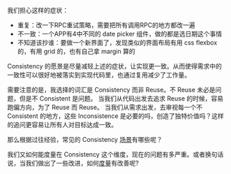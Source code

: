 我们担心这样的症状：

* 重复：改一下RPC重试策略，需要把所有调用RPC的地方都改一遍
* 不一致：一个APP有4中不同的 date picker 组件，做的都是选日期这个事情
* 不知道该抄谁：要做一个新界面了，发现类似的界面布局有用 css flexbox 的，有用 grid 的，也有自己拿 margin 算的

Consistency 的愿景是尽量减轻上述的症状，让实现更一致。从而使得需求中的一致性可以很好地被落实到实现代码里，也通过复用减少了工作量。

需要注意的是，我选择的词汇是 Consistency 而非 Reuse。不 Reuse 未必是问题，但是不 Consistent 是问题。
当我们从代码出发去追求 Reuse 的时候，容易跑偏方向，为了 Reuse 而 Reuse。
当我们从需求出发，去审视每一个不 Consistent 的地方，这些 Inconsistence 是必要的吗，创造了独特价值吗？这样的追问更容易让所有人对目标达成一致。

那么根据过往经验，常见的 Consistency [场景](./Scenario.md)有哪些呢？

我们又如何能度量在 Consistency 这个维度，现在的问题有多严重。或者换句话说，当我们做出了一些改进，如何[度量](./ConsistencyMetrics.md)有改善呢?